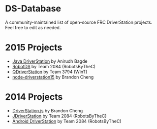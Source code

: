 # DS-Database
A community-maintained list of open-source FRC DriverStation projects. Feel free to edit as needed.

# 2015 Projects

- [Java DriverStation](https://github.com/anidev/frc-driverstation) by Anirudh Bagde
- [RobotDS](https://github.com/RobotsByTheC/RoboDS) by Team 2084 (RobotsByTheC)
- [QDriverStation](https://github.com/WinT-3794/QDriverStation) by Team 3794 (WinT)
- [node-driverstation15](https://github.com/gluxon/node-driverstation15) by Brandon Cheng

# 2014 Projects

- [DriverStation.js](https://github.com/gluxon/DriverStation.js) by Brandon Cheng
- [JDriverStation](https://github.com/RobotsByTheC/JDriverStation) by Team 2084 (RobotsByTheC)
- [Android DriverStation](https://github.com/raystubbs/Android-FRC-Driverstation) by Team 2084 (RobotsByTheC)
